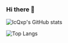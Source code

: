 ### Hi there 👋

![IcQxp's GitHub stats](https://github-readme-stats.vercel.app/api?username=IcQxp\&show=reviews,discussions_started,discussions_answered,prs_merged,prs_merged_percentage\&show_icons=true\&title_color=fff\&icon_color=79ff97\&text_color=9f9f9f\&bg_color=151515)

![Top Langs](https://github-readme-stats.vercel.app/api/top-langs/?username=IcQxp\&layout=compact\&show_icons=true\&title_color=fff\&icon_color=79ff97\&text_color=9f9f9f\&bg_color=151515)
<!--
**IcQxp/IcQxp** is a ✨ _special_ ✨ repository because its `README.md` (this file) appears on your GitHub profile.

Here are some ideas to get you started:

- 🔭 I’m currently working on ...
- 🌱 I’m currently learning ...
- 👯 I’m looking to collaborate on ...
- 🤔 I’m looking for help with ...
- 💬 Ask me about ...
- 📫 How to reach me: ...
- 😄 Pronouns: ...
- ⚡ Fun fact: ...
-->
